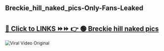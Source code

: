 
 ## Breckie_hill_naked_pics-Only-Fans-Leaked

# <h2><a href="https://clipsfans.com/Breckie_hill_naked_pics&ref=git">🔗 Click to LINKS ⏩⏩ 👉 🟢 Breckie hill naked pics </a></h2>

<a href="https://clipsfans.com/Breckie_hill_naked_pics&ref=git" rel="nofollow" data-target="animated-image.originalLink"><img src="https://i.ibb.co.com/xMMVF88/686577567.gif" alt="Viral Video Original" style="max-width: 100%; display: inline-block;" data-target="animated-image.originalImage"></a>
